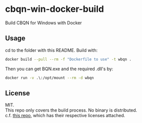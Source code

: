 # cbqn-win-docker-build
Build CBQN for Windows with Docker

## Usage
cd to the folder with this README. Build with:
```sh
docker build --pull --rm -f "Dockerfile to use" -t wbqn .
```
Then you can get BQN.exe and the required .dll's by:
```sh
docker run -v .\:/opt/mount --rm -d wbqn
```

## License
MIT.  
This repo only covers the build process. No binary is distributed.  
c.f. [this repo](https://github.com/actalley/WinBQN/releases), which has their respective licenses attached.
